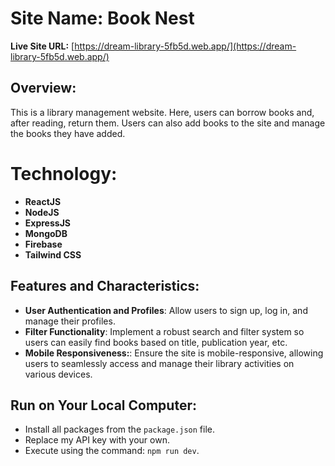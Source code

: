 # Site Name: Book Nest

**Live Site URL:** [https://dream-library-5fb5d.web.app/](https://dream-library-5fb5d.web.app/)

## Overview:
This is a library management website. Here, users can borrow books and, after reading, return them. Users can also add books to the site and manage the books they have added.


# Technology: 
- **ReactJS**
- **NodeJS**
- **ExpressJS**
- **MongoDB**
- **Firebase**
- **Tailwind CSS**


## Features and Characteristics:

- **User Authentication and Profiles**: Allow users to sign up, log in, and manage their profiles.
- **Filter Functionality**: Implement a robust search and filter system so users can easily find books based on title, publication year, etc.
- **Mobile Responsiveness:**: Ensure the site is mobile-responsive, allowing users to seamlessly access and manage their library activities on various devices.

## Run on Your Local Computer:
- Install all packages from the `package.json` file.
- Replace my API key with your own.
- Execute using the command: `npm run dev`.
